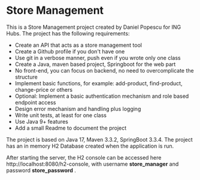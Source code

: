 # Store Management
This is a Store Management project created by Daniel Popescu for ING Hubs. The project has the following requirements:

- Create an API that acts as a store management tool
- Create a Github profile if you don't have one
- Use git in a verbose manner, push even if you wrote only one class
- Create a Java, maven based project, Springboot for the web part
- No front-end, you can focus on backend, no need to overcomplicate the structure
- Implement basic functions, for example: add-product, find-product, change-price or others
- Optional: Implement a basic authentication mechanism and role based endpoint access
- Design error mechanism and handling plus logging
- Write unit tests, at least for one class
- Use Java 9+ features
- Add a small Readme to document the project

The project is based on Java 17, Maven 3.3.2, SpringBoot 3.3.4. The project has an in memory H2 Database created when 
the application is run. 

After starting the server, the H2 console can be accessed here http://localhost:8080/h2-console, with username 
**store_manager** and password **store_password** .